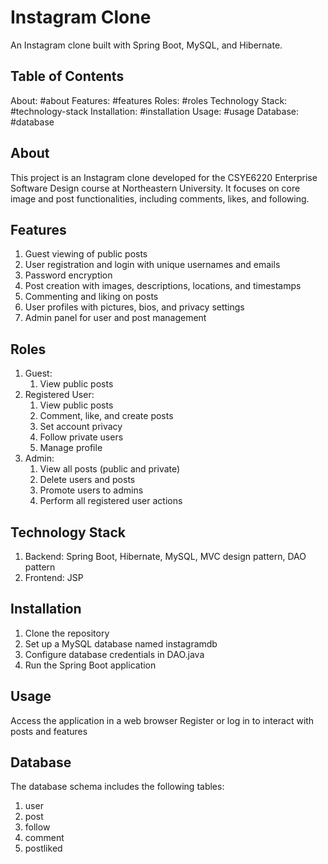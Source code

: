 # Instagram Clone

An Instagram clone built with Spring Boot, MySQL, and Hibernate.

## Table of Contents
About: #about
Features: #features
Roles: #roles
Technology Stack: #technology-stack
Installation: #installation
Usage: #usage
Database: #database

## About
This project is an Instagram clone developed for the CSYE6220 Enterprise Software Design course at Northeastern University. It focuses on core image and post functionalities, including comments, likes, and following.

## Features
1. Guest viewing of public posts
2. User registration and login with unique usernames and emails
3. Password encryption
4. Post creation with images, descriptions, locations, and timestamps
5. Commenting and liking on posts
6. User profiles with pictures, bios, and privacy settings
8. Admin panel for user and post management

## Roles
1. Guest:
   1. View public posts
2. Registered User:
   1. View public posts
   2. Comment, like, and create posts
   3. Set account privacy
   4. Follow private users
   5. Manage profile
3. Admin:
   1. View all posts (public and private)
   2. Delete users and posts
   3. Promote users to admins
   4. Perform all registered user actions

## Technology Stack
1. Backend: Spring Boot, Hibernate, MySQL, MVC design pattern, DAO pattern
2. Frontend: JSP

## Installation
1. Clone the repository
2. Set up a MySQL database named instagramdb
3. Configure database credentials in DAO.java
4. Run the Spring Boot application

## Usage
Access the application in a web browser
Register or log in to interact with posts and features

## Database
The database schema includes the following tables:
1. user
2. post
3. follow
4. comment
5. postliked